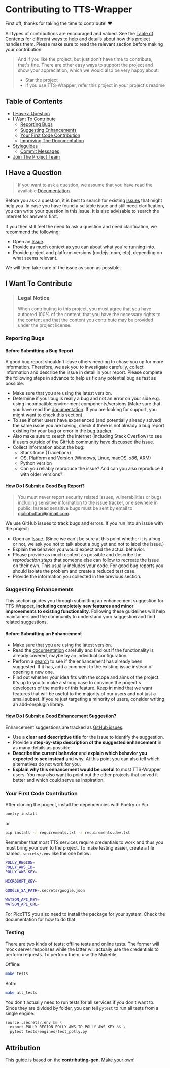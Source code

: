 <!-- omit in toc -->
# Contributing to TTS-Wrapper

First off, thanks for taking the time to contribute! ❤️

All types of contributions are encouraged and valued. See the [Table of Contents](#table-of-contents) for different ways to help and details about how this project handles them. Please make sure to read the relevant section before making your contribution.

> And if you like the project, but just don't have time to contribute, that's fine. There are other easy ways to support the project and show your appreciation, which we would also be very happy about:
>
> - Star the project
> - If you use TTS-Wrapper, refer this project in your project's readme

<!-- omit in toc -->
## Table of Contents

- [I Have a Question](#i-have-a-question)
- [I Want To Contribute](#i-want-to-contribute)
  - [Reporting Bugs](#reporting-bugs)
  - [Suggesting Enhancements](#suggesting-enhancements)
  - [Your First Code Contribution](#your-first-code-contribution)
  - [Improving The Documentation](#improving-the-documentation)
- [Styleguides](#styleguides)
  - [Commit Messages](#commit-messages)
- [Join The Project Team](#join-the-project-team)

## I Have a Question

> If you want to ask a question, we assume that you have read the available [Documentation](https://github.com/mediatechlab/tts-wrapper).

Before you ask a question, it is best to search for existing [Issues](https://github.com/mediatechlab/tts-wrapper/issues) that might help you. In case you have found a suitable issue and still need clarification, you can write your question in this issue. It is also advisable to search the internet for answers first.

If you then still feel the need to ask a question and need clarification, we recommend the following:

- Open an [Issue](https://github.com/mediatechlab/tts-wrapper/issues/new).
- Provide as much context as you can about what you're running into.
- Provide project and platform versions (nodejs, npm, etc), depending on what seems relevant.

We will then take care of the issue as soon as possible.

## I Want To Contribute

> ### Legal Notice <!-- omit in toc -->
>
> When contributing to this project, you must agree that you have authored 100% of the content, that you have the necessary rights to the content and that the content you contribute may be provided under the project license.

### Reporting Bugs

<!-- omit in toc -->
#### Before Submitting a Bug Report

A good bug report shouldn't leave others needing to chase you up for more information. Therefore, we ask you to investigate carefully, collect information and describe the issue in detail in your report. Please complete the following steps in advance to help us fix any potential bug as fast as possible.

- Make sure that you are using the latest version.
- Determine if your bug is really a bug and not an error on your side e.g. using incompatible environment components/versions (Make sure that you have read the [documentation](https://github.com/mediatechlab/tts-wrapper). If you are looking for support, you might want to check [this section](#i-have-a-question)).
- To see if other users have experienced (and potentially already solved) the same issue you are having, check if there is not already a bug report existing for your bug or error in the [bug tracker](https://github.com/mediatechlab/tts-wrapperissues?q=label%3Abug).
- Also make sure to search the internet (including Stack Overflow) to see if users outside of the GitHub community have discussed the issue.
- Collect information about the bug:
  - Stack trace (Traceback)
  - OS, Platform and Version (Windows, Linux, macOS, x86, ARM)
  - Python version
  - Can you reliably reproduce the issue? And can you also reproduce it with older versions?

<!-- omit in toc -->
#### How Do I Submit a Good Bug Report?

> You must never report security related issues, vulnerabilities or bugs including sensitive information to the issue tracker, or elsewhere in public. Instead sensitive bugs must be sent by email to <giuliobottari@gmail.com>.
<!-- You may add a PGP key to allow the messages to be sent encrypted as well. -->

We use GitHub issues to track bugs and errors. If you run into an issue with the project:

- Open an [Issue](https://github.com/mediatechlab/tts-wrapper/issues/new). (Since we can't be sure at this point whether it is a bug or not, we ask you not to talk about a bug yet and not to label the issue.)
- Explain the behavior you would expect and the actual behavior.
- Please provide as much context as possible and describe the *reproduction steps* that someone else can follow to recreate the issue on their own. This usually includes your code. For good bug reports you should isolate the problem and create a reduced test case.
- Provide the information you collected in the previous section.

### Suggesting Enhancements

This section guides you through submitting an enhancement suggestion for TTS-Wrapper, **including completely new features and minor improvements to existing functionality**. Following these guidelines will help maintainers and the community to understand your suggestion and find related suggestions.

<!-- omit in toc -->
#### Before Submitting an Enhancement

- Make sure that you are using the latest version.
- Read the [documentation](https://github.com/mediatechlab/tts-wrapper) carefully and find out if the functionality is already covered, maybe by an individual configuration.
- Perform a [search](https://github.com/mediatechlab/tts-wrapper/issues) to see if the enhancement has already been suggested. If it has, add a comment to the existing issue instead of opening a new one.
- Find out whether your idea fits with the scope and aims of the project. It's up to you to make a strong case to convince the project's developers of the merits of this feature. Keep in mind that we want features that will be useful to the majority of our users and not just a small subset. If you're just targeting a minority of users, consider writing an add-on/plugin library.

<!-- omit in toc -->
#### How Do I Submit a Good Enhancement Suggestion?

Enhancement suggestions are tracked as [GitHub issues](https://github.com/mediatechlab/tts-wrapper/issues).

- Use a **clear and descriptive title** for the issue to identify the suggestion.
- Provide a **step-by-step description of the suggested enhancement** in as many details as possible.
- **Describe the current behavior** and **explain which behavior you expected to see instead** and why. At this point you can also tell which alternatives do not work for you.
- **Explain why this enhancement would be useful** to most TTS-Wrapper users. You may also want to point out the other projects that solved it better and which could serve as inspiration.

### Your First Code Contribution

After cloning the project, install the dependencies with Poetry or Pip.

```bash
poetry install
```

or

```bash
pip install -r requirements.txt -r requirements.dev.txt
```

Remember that most TTS services require credentials to work and thus you must bring your own to the project. To make testing easier, create a file named `.secrets/.env` like the one below:

```bash
POLLY_REGION=
POLLY_AWS_ID=
POLLY_AWS_KEY=

MICROSOFT_KEY=

GOOGLE_SA_PATH=.secrets/google.json

WATSON_API_KEY=
WATSON_API_URL=
```

For PicoTTS you also need to install the package for your system. Check the documentation for how to do that.

<!-- omit in toc -->
### Testing

There are two kinds of tests: offline tests and online tests. The former will mock server responses while the latter will actually use the credentials to perform requests. To perform them, use the Makefile.

Offline:

```bash
make tests
```

Both:

```bash
make all_tests
```

You don't actually need to run tests for all services if you don't want to. Since they are divided by folder, you can tell `pytest` to run all tests from a single engine:

```Python
source .secrets/.env && \
  export POLLY_REGION POLLY_AWS_ID POLLY_AWS_KEY && \
  pytest tests/engines/test_polly.py
```

<!-- omit in toc -->
## Attribution

This guide is based on the **contributing-gen**. [Make your own](https://github.com/bttger/contributing-gen)!

